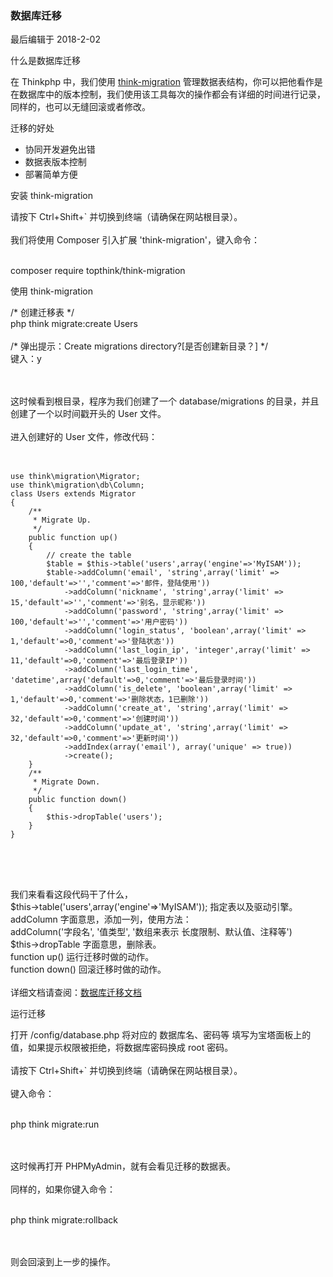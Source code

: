 <div class="container-fluid">
    <div class="card card-cascade my-5 hoverable">
        <div class="view gradient-card-header indigo">
            <h3 class="h3-responsive">数据库迁移</h3>
            <p>最后编辑于 2018-2-02</p>
        </div>
        <div class="card info-color z-depth-2">
            <div class="card-body">
                <p class="white-text mb-0 text-center">
                    什么是数据库迁移
                </p>
            </div>
        </div>
        <div class="card-body">
            <p class="card-text">
                <span class="h4-responsive">
                    在 Thinkphp 中，我们使用 
                    <span><a href="https://github.com/top-think/think-migration" target="_black" rel="noopener noreferrer">think-migration</a></span>
                    管理数据表结构，你可以把他看作是在数据库中的版本控制，我们使用该工具每次的操作都会有详细的时间进行记录，同样的，也可以无缝回滚或者修改。
                </span>
            </p>
        </div>
        <div class="card info-color z-depth-2">
            <div class="card-body">
                <p class="white-text mb-0 text-center">
                    迁移的好处
                </p>
            </div>
        </div>
        <div class="card-body">
            <p class="card-text">
                <span class="h4-responsive">
                    <ul>
                        <li>协同开发避免出错</li>
                        <li>数据表版本控制</li>
                        <li>部署简单方便</li>
                    </ul>
                </span>
            </p>
        </div>
        <div class="card info-color z-depth-2">
            <div class="card-body">
                <p class="white-text mb-0 text-center">
                    安装 think-migration
                </p>
            </div>
        </div>
        <div class="card-body">
            <p class="card-text">
                <span class="h4-responsive">
                    请按下 <span class="blue-text">Ctrl+Shift+`</span> 并切换到终端（请确保在网站根目录）。
                    <br><br>
                    我们将使用 <span class="blue-text">Composer</span> 引入扩展 'think-migration'，键入命令：
                    <br><br>
                    <div class="card green lighten-1 z-depth-2">
                        <div class="card-body">
                            <p class="white-text mb-0">
                                composer require topthink/think-migration
                            </p>
                        </div>
                    </div>
                </span>
            </p>
        </div>
        <div class="card info-color z-depth-2">
            <div class="card-body">
                <p class="white-text mb-0 text-center">
                    使用 think-migration
                </p>
            </div>
        </div>
        <div class="card-body">
            <p class="card-text">
                <span class="h4-responsive">
                    <div class="card green lighten-1 z-depth-2">
                        <div class="card-body">
                            <p class="white-text mb-0">
                                /* 创建迁移表 */ <br>
                                php think migrate:create Users
                                <br><br>
                                /* 弹出提示：Create migrations directory?[是否创建新目录？] */   <br>
                                键入：y
                            </p>
                        </div>
                    </div>
                    <br><br>
                    这时候看到根目录，程序为我们创建了一个 database/migrations 的目录，并且创建了一个以时间戳开头的 User 文件。
                    <br><br>
                    进入创建好的 User 文件，修改代码：
                    <br><br>
                    <div class="card green lighten-1 z-depth-2">
                        <div class="card-body">
                            <p class="white-text mb-0">
                                <pre class="green lighten-1">
                                    <code>
use think\migration\Migrator;
use think\migration\db\Column;
class Users extends Migrator
{
    /**
     * Migrate Up.
     */
    public function up()
    {
        // create the table
        $table = $this->table('users',array('engine'=>'MyISAM'));
        $table->addColumn('email', 'string',array('limit' => 100,'default'=>'','comment'=>'邮件，登陆使用'))
            ->addColumn('nickname', 'string',array('limit' => 15,'default'=>'','comment'=>'别名，显示昵称'))
            ->addColumn('password', 'string',array('limit' => 100,'default'=>'','comment'=>'用户密码'))
            ->addColumn('login_status', 'boolean',array('limit' => 1,'default'=>0,'comment'=>'登陆状态'))
            ->addColumn('last_login_ip', 'integer',array('limit' => 11,'default'=>0,'comment'=>'最后登录IP'))
            ->addColumn('last_login_time', 'datetime',array('default'=>0,'comment'=>'最后登录时间'))
            ->addColumn('is_delete', 'boolean',array('limit' => 1,'default'=>0,'comment'=>'删除状态，1已删除'))
            ->addColumn('create_at', 'string',array('limit' => 32,'default'=>0,'comment'=>'创建时间'))
            ->addColumn('update_at', 'string',array('limit' => 32,'default'=>0,'comment'=>'更新时间'))
            ->addIndex(array('email'), array('unique' => true))
            ->create();
    }
    /**
     * Migrate Down.
     */
    public function down()
    {
        $this->dropTable('users');
    }
}
                                    </code>
                                </pre>
                            </p>
                        </div>
                    </div>
                    <br><br>
                    我们来看看这段代码干了什么，<br>
                    <span class="blue-text">$this->table('users',array('engine'=>'MyISAM'));</span> 指定表以及驱动引擎。
                    <span class="blue-text">addColumn</span> 字面意思，添加一列，使用方法：<br>
                    <span class="blue-text">addColumn('字段名', '值类型', '数组来表示 长度限制、默认值、注释等')</span> <br>
                    <span class="blue-text">$this->dropTable</span> 字面意思，删除表。<br>
                    <span class="blue-text">function up()</span> 运行迁移时做的动作。 <br>
                    <span class="blue-text">function down()</span> 回滚迁移时做的动作。
                    <br><br>
                    详细文档请查阅：<a href="http://docs.phinx.org" target="_black" rel="noopener noreferrer">数据库迁移文档</a>
                </span>
            </p>
        </div>
        <div class="card info-color z-depth-2">
            <div class="card-body">
                <p class="white-text mb-0 text-center">
                    运行迁移
                </p>
            </div>
        </div>
        <div class="card-body">
            <p class="card-text">
                <span class="h4-responsive">
                    打开 <span class="blue-text">/config/database.php</span> 将对应的 数据库名、密码等 填写为宝塔面板上的值，如果提示权限被拒绝，将数据库密码换成 root 密码。<br><br>
                    请按下 <span class="blue-text">Ctrl+Shift+`</span> 并切换到终端（请确保在网站根目录）。
                    <br><br>
                    键入命令：
                    <br><br>
                    <div class="card green lighten-1 z-depth-2">
                        <div class="card-body">
                            <p class="white-text mb-0">
                                php think migrate:run
                            </p>
                        </div>
                    </div>
                    <br><br>
                    这时候再打开 PHPMyAdmin，就有会看见迁移的数据表。
                    <br><br>
                    同样的，如果你键入命令：
                    <br><br>
                    <div class="card green lighten-1 z-depth-2">
                        <div class="card-body">
                            <p class="white-text mb-0">
                                php think migrate:rollback
                            </p>
                        </div>
                    </div>
                    <br><br>
                    则会回滚到上一步的操作。
                </span>
            </p>
        </div>
    </div>
</div>
